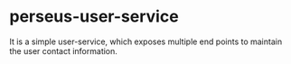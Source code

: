 # perseus-user-service

It is a simple user-service, which exposes multiple end points to maintain the user contact information.
